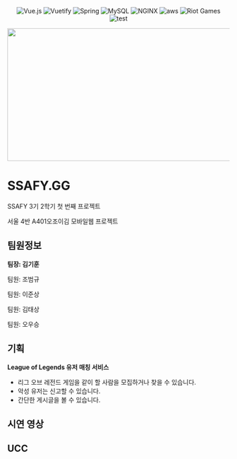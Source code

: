 <p align="center">
    <img alt="Vue.js" src="https://img.shields.io/badge/Front--end-Vue.js-4FC08D?logo=vue.js">
    <img alt="Vuetify" src="https://img.shields.io/badge/Design-Vuetify-1867C0?logo=vuetify">
    <img alt="Spring" src="https://img.shields.io/badge/Back--end-Spring-6DB33F?logo=spring">
    <img alt="MySQL" src="https://img.shields.io/badge/DB-MySQL-4479A1?logo=mysql">
    <img alt="NGINX" src="https://img.shields.io/badge/Web%20Server-NGINX-269539?logo=nginx">
    <img alt ="aws" src="https://img.shields.io/badge/Cloud-aws%20EC2-232F3E?logo=amazon-aws">
    <img alt="Riot Games" src="https://img.shields.io/badge/Game%20API-Riot%20Games-D32936?logo=riot-games">
    <img alt="test" src="https://img.shields.io/github/last-commit/beygee/survive">
</p>

<p align="center">
    <img src="https://i.ibb.co/Lp7jVfj/logo.png"  width="600" height="300">
</p>

# SSAFY.GG 

SSAFY 3기 2학기 첫 번째 프로젝트 

서울 4반 A401오조이김 모바일웹 프로젝트



## 팀원정보

**팀장: 김기훈**

팀원: 조범규

팀원: 이준상

팀원: 김태상

팀원: 오우승



## 기획

**League of Legends 유저 매칭 서비스** 

* 리그 오브 레전드 게임을 같이 할 사람을 모집하거나 찾을 수 있습니다.
* 악성 유저는 신고할 수 있습니다.
*  간단한 게시글을 볼 수 있습니다.



## 시연 영상



## UCC


